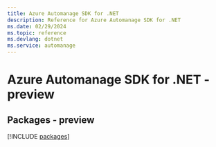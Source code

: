 ```yaml
---
title: Azure Automanage SDK for .NET
description: Reference for Azure Automanage SDK for .NET
ms.date: 02/29/2024
ms.topic: reference
ms.devlang: dotnet
ms.service: automanage
---
```

# Azure Automanage SDK for .NET - preview
## Packages - preview
[!INCLUDE [packages](automanage-index.md)]